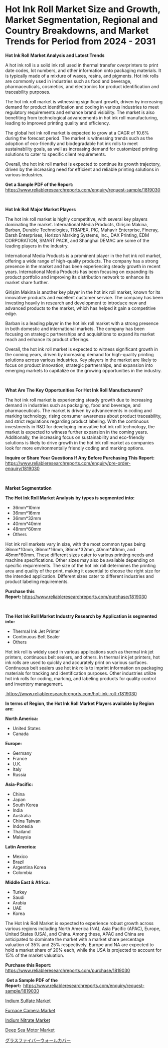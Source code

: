 <p><h1>Hot Ink Roll Market Size and Growth, Market Segmentation, Regional and Country Breakdowns, and Market Trends for Period from 2024 -  2031</h1></p><p><strong>Hot Ink Roll Market Analysis and Latest Trends</strong></p>
<p><p>A hot ink roll is a solid ink roll used in thermal transfer overprinters to print date codes, lot numbers, and other information onto packaging materials. It is typically made of a mixture of waxes, resins, and pigments. Hot ink rolls are commonly used in industries such as food and beverage, pharmaceuticals, cosmetics, and electronics for product identification and traceability purposes.</p><p>The hot ink roll market is witnessing significant growth, driven by increasing demand for product identification and coding in various industries to meet regulatory requirements and enhance brand visibility. The market is also benefiting from technological advancements in hot ink roll manufacturing, leading to improved printing quality and efficiency.</p><p>The global hot ink roll market is expected to grow at a CAGR of 10.6% during the forecast period. The market is witnessing trends such as the adoption of eco-friendly and biodegradable hot ink rolls to meet sustainability goals, as well as increasing demand for customized printing solutions to cater to specific client requirements.</p><p>Overall, the hot ink roll market is expected to continue its growth trajectory, driven by the increasing need for efficient and reliable printing solutions in various industries.</p></p>
<p><strong>Get a Sample PDF of the Report:&nbsp;</strong> <a href="https://www.reliableresearchreports.com/enquiry/request-sample/1819030">https://www.reliableresearchreports.com/enquiry/request-sample/1819030</a></p>
<p>&nbsp;</p>
<p><strong>Hot Ink Roll Major Market Players</strong></p>
<p><p>The hot ink roll market is highly competitive, with several key players dominating the market. International Media Products, Girişim Makina, Barban, Durable Technologies, TRIAPEX, PIC, Mahavir Enterprise, Fineray, Darsh Enterprises, Horizon Marking Systems, Inc., DAX Printing, EDM CORPORATION, SMART PACK, and Shanghai DEMAC are some of the leading players in the industry. </p><p>International Media Products is a prominent player in the hot ink roll market, offering a wide range of high-quality products. The company has a strong presence in the market and has been experiencing steady growth in recent years. International Media Products has been focusing on expanding its product portfolio and improving its distribution network to enhance its market share further.</p><p>Girişim Makina is another key player in the hot ink roll market, known for its innovative products and excellent customer service. The company has been investing heavily in research and development to introduce new and advanced products to the market, which has helped it gain a competitive edge.</p><p>Barban is a leading player in the hot ink roll market with a strong presence in both domestic and international markets. The company has been focusing on strategic partnerships and acquisitions to expand its market reach and enhance its product offerings.</p><p>Overall, the hot ink roll market is expected to witness significant growth in the coming years, driven by increasing demand for high-quality printing solutions across various industries. Key players in the market are likely to focus on product innovation, strategic partnerships, and expansion into emerging markets to capitalize on the growing opportunities in the industry.</p></p>
<p>&nbsp;</p>
<p><strong>What Are The Key Opportunities For Hot Ink Roll Manufacturers?</strong></p>
<p><p>The hot ink roll market is experiencing steady growth due to increasing demand in industries such as packaging, food and beverage, and pharmaceuticals. The market is driven by advancements in coding and marking technology, rising consumer awareness about product traceability, and strict regulations regarding product labeling. With the continuous investments in R&D for developing innovative hot ink roll technology, the market is expected to witness further expansion in the coming years. Additionally, the increasing focus on sustainability and eco-friendly solutions is likely to drive growth in the hot ink roll market as companies look for more environmentally friendly coding and marking options.</p></p>
<p><strong>Inquire or Share Your Questions If Any Before Purchasing This Report:</strong> <a href="https://www.reliableresearchreports.com/enquiry/pre-order-enquiry/1819030">https://www.reliableresearchreports.com/enquiry/pre-order-enquiry/1819030</a></p>
<p>&nbsp;</p>
<p><strong>Market Segmentation</strong></p>
<p><strong>The Hot Ink Roll Market Analysis by types is segmented into:</strong></p>
<p><ul><li>36mm*10mm</li><li>36mm*16mm</li><li>36mm*32mm</li><li>40mm*40mm</li><li>48mm*60mm</li><li>Others</li></ul></p>
<p><p>Hot ink roll markets vary in size, with the most common types being 36mm*10mm, 36mm*16mm, 36mm*32mm, 40mm*40mm, and 48mm*60mm. These different sizes cater to various printing needs and machine specifications. Other sizes may also be available depending on specific requirements. The size of the hot ink roll determines the printing area and quality of the print, making it essential to choose the right size for the intended application. Different sizes cater to different industries and product labeling requirements.</p></p>
<p><strong>Purchase this Report:&nbsp;</strong><a href="https://www.reliableresearchreports.com/purchase/1819030">https://www.reliableresearchreports.com/purchase/1819030</a></p>
<p>&nbsp;</p>
<p><strong>The Hot Ink Roll Market Industry Research by Application is segmented into:</strong></p>
<p><ul><li>Thermal Ink Jet Printer</li><li>Continuous Belt Sealer</li><li>Others</li></ul></p>
<p><p>Hot ink roll is widely used in various applications such as thermal ink jet printers, continuous belt sealers, and others. In thermal ink jet printers, hot ink rolls are used to quickly and accurately print on various surfaces. Continuous belt sealers use hot ink rolls to imprint information on packaging materials for tracking and identification purposes. Other industries utilize hot ink rolls for coding, marking, and labeling products for quality control and inventory management.</p></p>
<p><a href="https://www.reliableresearchreports.com/hot-ink-roll-r1819030">&nbsp;https://www.reliableresearchreports.com/hot-ink-roll-r1819030</a></p>
<p><strong>In terms of Region, the Hot Ink Roll Market Players available by Region are:</strong></p>
<p>
    <p> <strong> North America: </strong>
        <ul>
            <li>United States</li>
            <li>Canada</li>
        </ul>
        </p> 
    <p> <strong> Europe: </strong>
        <ul>
            <li>Germany</li>
            <li>France</li>
            <li>U.K.</li>
            <li>Italy</li>
            <li>Russia</li>
        </ul>
        </p> 
    <p> <strong> Asia-Pacific: </strong>
        <ul>
            <li>China</li>
            <li>Japan</li>
            <li>South Korea</li>
            <li>India</li>
            <li>Australia</li>
            <li>China Taiwan</li>
            <li>Indonesia</li>
            <li>Thailand</li>
            <li>Malaysia</li>
        </ul>
        </p> 
    <p> <strong> Latin America: </strong>
        <ul>
            <li>Mexico</li>
            <li>Brazil</li>
            <li>Argentina Korea</li>
            <li>Colombia</li>
        </ul>
        </p> 
    <p> <strong> Middle East & Africa: </strong>
        <ul>
            <li>Turkey</li>
            <li>Saudi</li>
            <li>Arabia</li>
            <li>UAE</li>
            <li>Korea</li>
        </ul>
    </p>
    </p>
<p><p>The Hot Ink Roll Market is expected to experience robust growth across various regions including North America (NA), Asia Pacific (APAC), Europe, United States (USA), and China. Among these, APAC and China are anticipated to dominate the market with a market share percentage valuation of 35% and 25% respectively. Europe and NA are expected to hold a market share of 20% each, while the USA is projected to account for 15% of the market valuation.</p></p>
<p><strong>Purchase this Report: </strong><a href="https://www.reliableresearchreports.com/purchase/1819030">https://www.reliableresearchreports.com/purchase/1819030</a></p>
<p>&nbsp;<strong>Get a Sample PDF of the Report:&nbsp;&nbsp;</strong><a href="https://www.reliableresearchreports.com/enquiry/request-sample/1819030">https://www.reliableresearchreports.com/enquiry/request-sample/1819030</a></p>
<p><strong></strong></p>
<p><p><a href="https://issuu.com/reportprime-2/docs/indium-sulfate-market-size-2030.pptx">Indium Sulfate Market</a></p><p><a href="https://github.com/timeliteaut/Market-Research-Report-List-2/blob/main/furnace-camera-market.md">Furnace Camera Market</a></p><p><a href="https://issuu.com/reportprime-2/docs/indium-nitrate-market-size-2030.pptx">Indium Nitrate Market</a></p><p><a href="https://github.com/bobicer/Market-Research-Report-List-2/blob/main/deep-sea-motor-market.md">Deep Sea Motor Market</a></p><p><a href="https://github.com/schmahlson/Market-Research-Report-List-1/blob/main/988782630393.md">グラスファイバーウォールカバー</a></p></p>